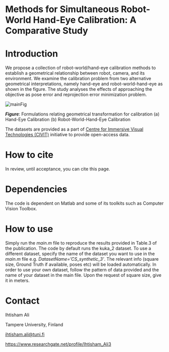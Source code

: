 # Methods for Simultaneous Robot-World Hand-Eye Calibration: A Comparative Study

# Introduction
We propose a collection of robot-world/hand-eye calibration methods to establish a geometrical relationship between robot, camera, and its environment. We examine the calibration problem from two alternative geometrical interpretations, namely hand-eye and robot-world-hand-eye as shown in the figure. The study analyses the effects of approaching the objective as pose error and reprojection error minimization problem.

![mainFig](https://user-images.githubusercontent.com/32157027/58380789-21da9e00-7fbe-11e9-9cf7-e81a5b515652.png)

**_Figure_**: Formulations relating geometrical transformation for calibration (a) Hand-Eye Calibration (b) Robot-World-Hand-Eye Calibration

The datasets are provided as a part of [Centre for Immersive Visual Technologies (CIVIT)](http://www.tut.fi/civit/) initiative to provide open-access data.


# How to cite
In review, until acceptance, you can cite this page.

# Dependencies
The code is dependent on Matlab and some of its toolkits such as Computer Vision Toolbox.

# How to use
Simply run the _main.m_ file to reproduce the results provided in Table.3 of the publication. The code by default runs the kuka_2 dataset. To use a different dataset, specify the name of the dataset you want to use in the _main.m_ file e.g. _DatasetName=’CS_synthetic_3’_. The relevant info (square size, Ground Truth if available, poses etc) will be loaded automatically. In order to use your own dataset, follow the pattern of data provided and the name of your dataset in the main file. Upon the request of square size, give it in meters.

# Contact
Ihtisham Ali

Tampere University, Finland

ihtisham.ali@tuni.fi 

https://www.researchgate.net/profile/Ihtisham_Ali3


